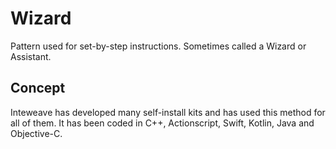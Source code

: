 # Wizard
Pattern used for set-by-step instructions. Sometimes called a Wizard or Assistant.

## Concept
Inteweave has developed many self-install kits and has used this method for all of them. It has been coded in C++, Actionscript, Swift, Kotlin, Java and Objective-C.
